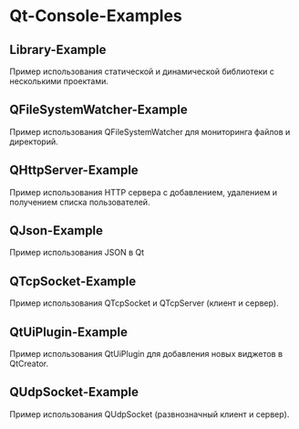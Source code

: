 # Qt-Console-Examples

## Library-Example

Пример использования статической и динамической библиотеки с несколькими проектами.

## QFileSystemWatcher-Example

Пример использования QFileSystemWatcher для мониторинга файлов и директорий.

## QHttpServer-Example

Пример использования HTTP сервера с добавлением, удалением и получением списка пользователей.

## QJson-Example

Пример использования JSON в Qt

## QTcpSocket-Example

Пример использования QTcpSocket и QTcpServer (клиент и сервер).

## QtUiPlugin-Example

Пример использования QtUiPlugin для добавления новых виджетов в QtCreator.

## QUdpSocket-Example

Пример использования QUdpSocket (развнозначный клиент и сервер).